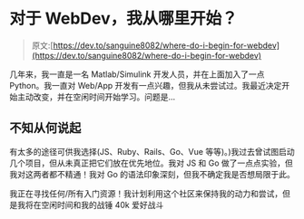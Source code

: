 # 对于 WebDev，我从哪里开始？

> 原文:[https://dev.to/sanguine8082/where-do-i-begin-for-webdev](https://dev.to/sanguine8082/where-do-i-begin-for-webdev)

几年来，我一直是一名 Matlab/Simulink 开发人员，并在上面加入了一点 Python。我一直对 Web/App 开发有一点兴趣，但我从未尝试过。我最近决定开始主动改变，并在空闲时间开始学习。问题是...

## [](#i-dont-know-where-to-start)不知从何说起

有太多的途径可供我选择(JS、Ruby、Rails、Go、Vue 等等)。)我过去曾试图启动几个项目，但从未真正把它们放在优先地位。我对 JS 和 Go 做了一点点实验，但我对这两者都不精通！我对 Go 的语法印象深刻，但我不确定我是否想局限于此。

我正在寻找任何/所有入门资源！我计划利用这个社区来保持我的动力和尝试，但是我将在空闲时间和我的战锤 40k 爱好战斗